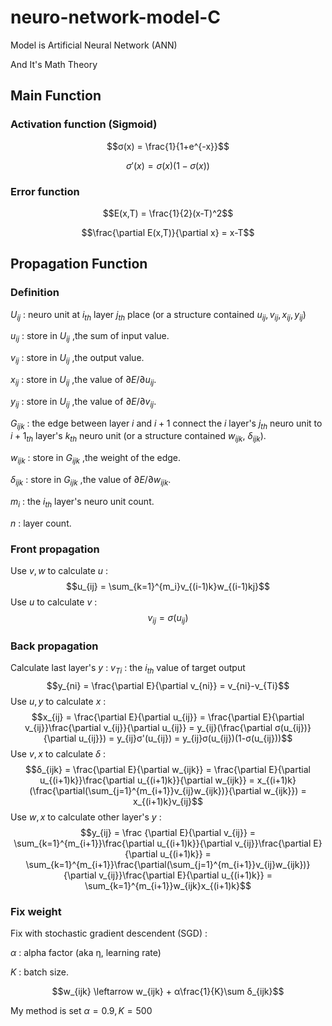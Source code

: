 # neuro-network-model-C
Model is Artificial Neural Network (ANN)

And It's Math Theory

## Main Function

### Activation function (Sigmoid)
$$σ(x) = \frac{1}{1+e^{-x}}$$

$$σ'(x) = σ(x)(1-σ(x))$$

### Error function
$$E(x,T) = \frac{1}{2}(x-T)^2$$

$$\frac{\partial E(x,T)}{\partial x} = x-T$$

## Propagation Function

### Definition
$U_{ij}$ : neuro unit at $i_{th}$ layer $j_{th}$ place (or a structure contained $u_{ij},v_{ij},x_{ij},y_{ij}$)

$u_{ij}$ : store in $U_{ij}$ ,the sum of input value.

$v_{ij}$ : store in $U_{ij}$ ,the output value.

$x_{ij}$ : store in $U_{ij}$ ,the value of $\partial E/\partial u_{ij}$.

$y_{ij}$ : store in $U_{ij}$ ,the value of $\partial E/\partial v_{ij}$.

$G_{ijk}$ : the edge between layer $i$ and $i+1$ connect the $i$ layer's $j_{th}$ neuro unit to $i+1_{th}$ layer's $k_{th}$ neuro unit (or a structure contained $w_{ijk}$, $δ_{ijk}$).

$w_{ijk}$ : store in $G_{ijk}$ ,the weight of the edge.

$δ_{ijk}$ : store in $G_{ijk}$ ,the value of $\partial E/\partial w_{ijk}$.

$m_i$ : the $i_{th}$ layer's neuro unit count.

$n$ : layer count.



### Front propagation
Use $v,w$ to calculate $u$ : 
$$u_{ij} = \sum_{k=1}^{m_i}v_{(i-1)k}w_{(i-1)kj}$$
Use $u$ to calculate $v$ : 
$$v_{ij}=σ(u_{ij})$$

### Back propagation

Calculate last layer's $y$ :
$v_{Ti}$ : the $i_{th}$ value of target output
$$y_{ni} = \frac{\partial E}{\partial v_{ni}} = v_{ni}-v_{Ti}$$
Use $u,y$ to calculate $x$ : 
$$x_{ij} = \frac{\partial E}{\partial u_{ij}} = \frac{\partial E}{\partial v_{ij}}\frac{\partial v_{ij}}{\partial u_{ij}} = y_{ij}(\frac{\partial σ(u_{ij})}{\partial u_{ij}}) = y_{ij}σ'(u_{ij}) = y_{ij}σ(u_{ij})(1-σ(u_{ij}))$$
Use $v,x$ to calculate $δ$ : 
$$δ_{ijk} = \frac{\partial E}{\partial w_{ijk}} = \frac{\partial E}{\partial u_{(i+1)k}}\frac{\partial u_{(i+1)k}}{\partial w_{ijk}} = x_{(i+1)k}(\frac{\partial(\sum_{j=1}^{m_{i+1}}v_{ij}w_{ijk})}{\partial w_{ijk}}) = x_{(i+1)k}v_{ij}$$
Use $w,x$ to calculate other layer's $y$ :
$$y_{ij} = \frac {\partial E}{\partial v_{ij}} =  \sum_{k=1}^{m_{i+1}}\frac{\partial u_{(i+1)k}}{\partial v_{ij}}\frac{\partial E}{\partial u_{(i+1)k}} = \sum_{k=1}^{m_{i+1}}\frac{\partial(\sum_{j=1}^{m_{i+1}}v_{ij}w_{ijk})}{\partial v_{ij}}\frac{\partial E}{\partial u_{(i+1)k}} =  \sum_{k=1}^{m_{i+1}}w_{ijk}x_{(i+1)k}$$

### Fix weight
Fix with stochastic gradient descendent (SGD) : 

$α$ : alpha factor (aka η, learning rate)

$K$ : batch size.

$$w_{ijk} \leftarrow w_{ijk} + α\frac{1}{K}\sum δ_{ijk}$$

My method is set $α=0.9, K=500$
